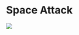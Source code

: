 # Space Attack
 
![]((https://github.com/Alishahidi1997/Space-Attack/blob/main/Assets/SpaceAttackDemo.gif)https://github.com/Alishahidi1997/Space-Attack/blob/main/Assets/SpaceAttackDemo.gif)
